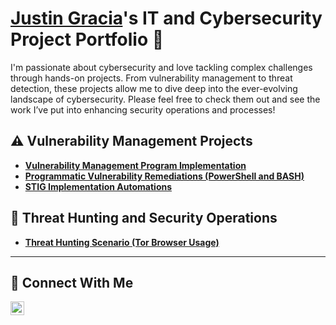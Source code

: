 # <a href="https://www.linkedin.com/in/justin-gracia/">Justin Gracia</a>'s IT and Cybersecurity Project Portfolio 🔐

I'm passionate about cybersecurity and love tackling complex challenges through hands-on projects. From vulnerability management to threat detection, these projects allow me to dive deep into the ever-evolving landscape of cybersecurity. Please feel free to check them out and see the work I’ve put into enhancing security operations and processes!


## ⚠️ Vulnerability Management Projects

- **[Vulnerability Management Program Implementation](https://github.com/justin-gracia/vulnerability-management-program)**
- **[Programmatic Vulnerability Remediations (PowerShell and BASH)](https://github.com/justin-gracia/automation)**
- **[STIG Implementation Automations](https://github.com/justin-gracia/automation)**

## 🚨 Threat Hunting and Security Operations

- **[Threat Hunting Scenario (Tor Browser Usage)](https://github.com/justin-gracia/threat-hunting-scenario-tor)**

<hr/>

## 🤳 Connect With Me


[<img align="left" alt="___________ | LinkedIn" width="22px" src="https://cdn.jsdelivr.net/npm/simple-icons@v3/icons/linkedin.svg" />][linkedin]



[linkedin]: https://linkedin.com/in/justin-gracia

<!--
<img width="35" alt="image" src="https://github.com/user-attachments/assets/2f41c7cd-5ea8-4475-b451-a37161b6c3fb"> 
<img width="35" alt="image" src="https://github.com/user-attachments/assets/77649969-9910-4994-8b96-74a116cfb2a8">
-->
